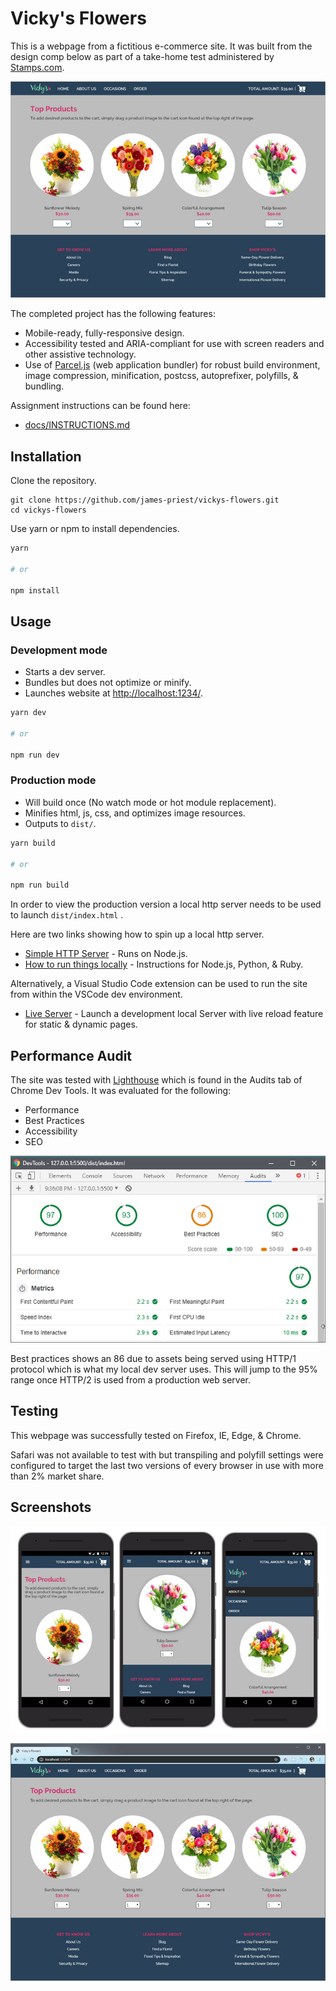 # Vicky's Flowers

This is a webpage from a fictitious e-commerce site. It was built from the design comp below as part of a take-home test administered by [Stamps.com](Stamps.com).

![screenshot](docs/screenshot.jpg)

The completed project has the following features:

- Mobile-ready, fully-responsive design.
- Accessibility tested and ARIA-compliant for use with screen readers and other assistive technology.
- Use of [Parcel.js](Parcel.js) (web application bundler) for robust build environment, image compression, minification, postcss, autoprefixer, polyfills, & bundling.

Assignment instructions can be found here:

- [docs/INSTRUCTIONS.md](docs/INSTRUCTIONS.md)

## Installation

Clone the repository.

```bs
git clone https://github.com/james-priest/vickys-flowers.git
cd vickys-flowers
```

Use yarn or npm to install dependencies.

```sh
yarn

# or

npm install
```

## Usage

### Development mode

- Starts a dev server.
- Bundles but does not optimize or minify.
- Launches website at [http://localhost:1234/](http://localhost:1234/).

```sh
yarn dev

# or

npm run dev
```

### Production mode

- Will build once (No watch mode or hot module replacement).
- Minifies html, js, css, and optimizes image resources.
- Outputs to `dist/`.

```sh
yarn build

# or

npm run build
```

In order to view the production version a local http server needs to be used to launch `dist/index.html` .

Here are two links showing how to spin up a local http server.

- [Simple HTTP Server](http://jasonwatmore.com/post/2016/06/22/nodejs-setup-simple-http-server-local-web-server) - Runs on Node.js.
- [How to run things locally](https://threejs.org/docs/#manual/en/introduction/How-to-run-things-locally) - Instructions for Node.js, Python, & Ruby.

Alternatively, a Visual Studio Code extension can be used to run the site from within the VSCode dev environment.

- [Live Server](https://marketplace.visualstudio.com/items?itemName=ritwickdey.LiveServer) - Launch a development local Server with live reload feature for static & dynamic pages.

## Performance Audit

The site was tested with [Lighthouse](https://developers.google.com/web/tools/lighthouse/) which is found in the Audits tab of Chrome Dev Tools. It was evaluated for the following:

- Performance
- Best Practices
- Accessibility
- SEO

![Audit](docs/audit1.jpg)

Best practices shows an 86 due to assets being served using HTTP/1 protocol which is what my local dev server uses. This will jump to the 95% range once HTTP/2 is used from a production web server.

## Testing

This webpage was successfully tested on Firefox, IE, Edge, & Chrome.

Safari was not available to test with but transpiling and polyfill settings were configured to target the last two versions of every browser in use with more than 2% market share.

## Screenshots

![mobile display](docs/screenshot2_small.jpg)

![browser display](docs/screenshot3_small.jpg)
